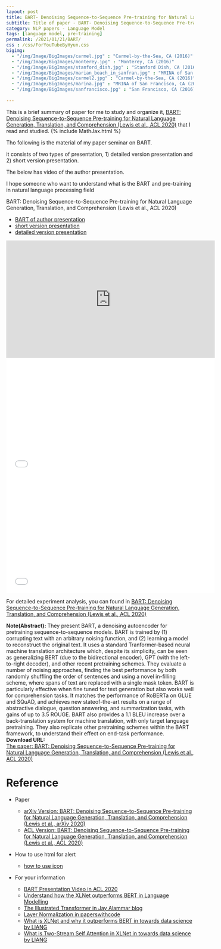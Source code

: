 ```yaml
---
layout: post
title: BART- Denoising Sequence-to-Sequence Pre-training for Natural Language Generation, Translation, and Comprehension
subtitle: Title of paper - BART- Denoising Sequence-to-Sequence Pre-training for Natural Language Generation, Translation, and Comprehension
category: NLP papers - Language Model
tags: [language model, pre-training]
permalink: /2021/01/21/BART/
css : /css/ForYouTubeByHyun.css
bigimg: 
  - "/img/Image/BigImages/carmel.jpg" : "Carmel-by-the-Sea, CA (2016)"
  - "/img/Image/BigImages/monterey.jpg" : "Monterey, CA (2016)"
  - "/img/Image/BigImages/stanford_dish.jpg" : "Stanford Dish, CA (2016)"
  - "/img/Image/BigImages/marian_beach_in_sanfran.jpg" : "MRINA of San Francisco, CA (2016)"
  - "/img/Image/BigImages/carmel2.jpg" : "Carmel-by-the-Sea, CA (2016)"
  - "/img/Image/BigImages/marina.jpg" : "MRINA of San Francisco, CA (2016)"
  - "/img/Image/BigImages/sanfrancisco.jpg" : "San Francisco, CA (2016)"
  
---
```


This is a brief summary of paper for me to study and organize it, [BART: Denoising Sequence-to-Sequence Pre-training for Natural Language Generation, Translation, and Comprehension (Lewis et al., ACL 2020)](https://www.aclweb.org/anthology/2020.acl-main.703/)
   that I read and studied. 
{% include MathJax.html %}


Tho following is the material of my paper seminar on BART. 

it consists of two types of presentation, 1) detailed version presentation and 2) short version presentation. 

The below has video of the author presentation. 

I hope someone who want to understand what is the BART and pre-training in natural language processing field

<div id="tutorial-section">

  <div id="tutorial-title">BART: Denoising Sequence-to-Sequence Pre-training for Natural Language Generation, Translation, and Comprehension (Lewis et al., ACL 2020)</div>

  <ul class="nav nav-pills">
    <li class="active"><a data-toggle="tab" href="#author_presentation_video">BART of author presentation</a></li>
    <li><a data-toggle="tab" href="#short_version">short version presentation</a></li>
    <li><a data-toggle="tab" href="#detailed_version">detailed version presentation</a></li>
  </ul>

  <div class="tab-content">
    <div id="author_presentation_video" class="tab-pane fade in active">
      <iframe width="560" height="315" src="https://slideslive.com/38929218/bart-denoising-sequencetosequence-pretraining-for-natural-language-generation-translation-and-comprehension" frameborder="0" allowfullscreen></iframe>
    </div>
    <div id="short_version" class="tab-pane fade">
      <iframe width="560" height="315" src="//www.slideshare.net/slideshow/embed_code/key/eZSqyLGLn6u658" frameborder="0" allowfullscreen></iframe> 
    </div>
    </div>
    <div id="detailed_version" class="tab-pane fade">
      <iframe width="560" height="315" src="//www.slideshare.net/slideshow/embed_code/key/TOcOjh8EhDytf"  frameborder="0" allowfullscreen></iframe> 
    </div>
   </div>
</div>
 
 
For detailed experiment analysis, you can found in [BART: Denoising Sequence-to-Sequence Pre-training for Natural Language Generation, Translation, and Comprehension (Lewis et al., ACL 2020)](https://www.aclweb.org/anthology/2020.acl-main.703/)
  
<div class="alert alert-info" role="alert"><i class="fa fa-info-circle"></i> <b>Note(Abstract): </b>
They present BART, a denoising autoencoder for pretraining sequence-to-sequence models. BART is trained by (1) corrupting text with an arbitrary noising function, and (2) learning a model to reconstruct the original text. It uses a standard Tranformer-based neural machine translation architecture which, despite its simplicity, can be seen as generalizing BERT (due to the bidirectional encoder), GPT (with the left-to-right decoder), and other recent pretraining schemes. They evaluate a number of noising approaches, finding the best performance by both randomly shuffling the order of sentences and using a novel in-filling scheme, where spans of text are replaced with a single mask token. BART is particularly effective when fine tuned for text generation but also works well for comprehension tasks. It matches the performance of RoBERTa on GLUE and SQuAD, and achieves new stateof-the-art results on a range of abstractive dialogue, question answering, and summarization tasks, with gains of up to 3.5 ROUGE. BART also provides a 1.1 BLEU increase over a back-translation system for machine translation, with only target language pretraining. They also replicate other pretraining schemes within the BART framework, to understand their effect on end-task performance.
</div>
    
<div class="alert alert-success" role="alert"><i class="fa fa-paperclip fa-lg"></i> <b>Download URL: </b><br>
  <a href="https://www.aclweb.org/anthology/2020.acl-main.703/">The paper:  BART: Denoising Sequence-to-Sequence Pre-training for Natural Language Generation, Translation, and Comprehension (Lewis et al., ACL 2020)</a>
</div>

# Reference 

- Paper 
  - [arXiv Version: BART: Denoising Sequence-to-Sequence Pre-training for Natural Language Generation, Translation, and Comprehension (Lewis et al., arXiv 2020)](https://arxiv.org/abs/1910.13461)
  - [ACL Version: BART: Denoising Sequence-to-Sequence Pre-training for Natural Language Generation, Translation, and Comprehension (Lewis et al., ACL 2020)](https://www.aclweb.org/anthology/2020.acl-main.703/)
  
- How to use html for alert
  - [how to use icon](http://idratherbewriting.com/documentation-theme-jekyll/mydoc_icons.html)
    
- For your information 
   - [BART Presentation Video in ACL 2020](https://slideslive.com/38929218/bart-denoising-sequencetosequence-pretraining-for-natural-language-generation-translation-and-comprehension)
   - [Understand how the XLNet outperforms BERT in Language Modelling](https://medium.com/saarthi-ai/xlnet-the-permutation-language-model-b30f5b4e3c1e)
   - [The Illustrated Transformer in Jay Alammar blog](https://jalammar.github.io/illustrated-transformer/)
   - [Layer Normalization in paperswithcode](https://paperswithcode.com/method/layer-normalization)
   - [What is XLNet and why it outperforms BERT in towards data science by LIANG](https://towardsdatascience.com/what-is-xlnet-and-why-it-outperforms-bert-8d8fce710335)
   - [What is Two-Stream Self Attention in XLNet in towards data science by LIANG](https://towardsdatascience.com/what-is-two-stream-self-attention-in-xlnet-ebfe013a0cf3)
